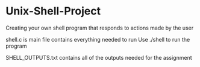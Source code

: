 # Unix-Shell-Project

Creating your own shell program that responds to actions made by the user

shell.c is main file contains everything needed to run
Use ./shell to run the program

SHELL_OUTPUTS.txt contains all of the outputs needed for the assignment
